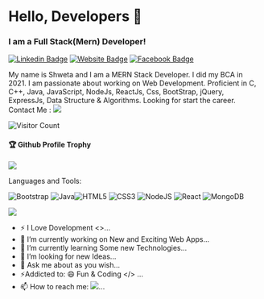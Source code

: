 <h1 >Hello, Developers 👋</h1>
<h3 >I am a Full Stack(Mern) Developer!</h3></hr>

[![Linkedin Badge](https://img.shields.io/badge/-Shweta-blue?style=flat-square&logo=Linkedin&logoColor=white&link=https://www.linkedin.com/in/aakash--01629954/)](https://www.linkedin.com/in/shweta-s-14b613212)
[![Website Badge](https://img.shields.io/badge/StackOverflow-Shweta-yellow)](https://stackoverflow.com/users/16828712/shweta)
[![Facebook Badge](https://img.shields.io/badge/Facebook-Shweta-pink)](https://www.facebook.com/profile.php?id=100035395179805)

  My name is Shweta and I am a MERN Stack Developer. I did my BCA in 2021. I am passionate about working on Web Development. Proficient in C, C++, Java, JavaScript, NodeJs, ReactJs, Css, BootStrap, jQuery, ExpressJs, Data Structure & Algorithms.
  Looking for start the career. Contact Me : <a href="mailto:info.shwetasaini2217@gmail.com"><img src="https://img.shields.io/badge/gmail-%23DD0031.svg?&style=flat-square&logo=gmail&logoColor=white"/></a>

![Visitor Count](https://profile-counter.glitch.me/Shweta2217/count.svg)

<div>
  <h4>🏆 Github Profile Trophy</h4>
  <a href="https://github.com/ryo-ma/github-profile-trophy">
    <img src="https://github-profile-trophy.vercel.app/?username=Shweta2217&column=7"/>
  </a>
</div>

Languages and Tools:

 <img alt="Bootstrap" src="https://img.shields.io/badge/bootstrap-%23563D7C.svg?style=flat-square&logo=bootstrap&logoColor=white"/> <img alt="Java" src="https://img.shields.io/badge/java-%23ED8B00.svg?style=flat-square&logo=java&logoColor=white"/><img alt="HTML5" src="https://img.shields.io/badge/html5-%23E34F26.svg?style=flat-square&logo=html5&logoColor=white"/> <img alt="CSS3" src="https://img.shields.io/badge/css3-%231572B6.svg?style=flat-square&logo=css3&logoColor=white"/> <img alt="NodeJS" src="https://img.shields.io/badge/node.js-%2343853D.svg?style=flat-square&logo=node-dot-js&logoColor=white"/> <img alt="React" src="https://img.shields.io/badge/react-%2320232a.svg?style=flat-square&logo=react&logoColor=%2361DAFB"/>  <img alt="MongoDB" src ="https://img.shields.io/badge/MongoDB-%234ea94b.svg?style=flat-square&logo=mongodb&logoColor=white"/>

![](https://activity-graph.herokuapp.com/graph?username=Shweta2217&theme=react-dark&area=true)

- ⚡ I Love Dovelopment <>...
- 🔭 I’m currently working on New and Exciting Web Apps...
- 🌱 I’m currently learning Some new Technologies...
- 🤔 I’m looking for new Ideas...
- 💬 Ask me about as you wish...
- ⚡Addicted to: 😄 Fun & Coding </> ...
- 📫 How to reach me:  <a href="mailto:info.shwetasaini2217@gmail.com"><img src="https://img.shields.io/badge/gmail-%23DD0031.svg?&style=flat-square&logo=gmail&logoColor=white"/></a>...


